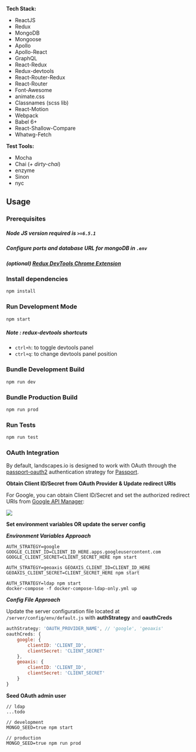 **Tech Stack:**

- ReactJS
- Redux
- MongoDB
- Mongoose
- Apollo
- Apollo-React
- GraphQL
- React-Redux
- Redux-devtools
- React-Router-Redux
- React-Router
- Font-Awesome
- animate.css
- Classnames (scss lib)
- React-Motion
- Webpack
- Babel 6+
- React-Shallow-Compare
- Whatwg-Fetch


**Test Tools:**

- Mocha
- Chai (*+ dirty-chai*)
- enzyme
- Sinon
- nyc


## Usage

### Prerequisites

##### Node JS version required is `>=6.5.1`
##### Configure ports and database URL for mongoDB in `.env`
##### (optional) [Redux DevTools Chrome Extension](https://chrome.google.com/webstore/detail/redux-devtools/lmhkpmbekcpmknklioeibfkpmmfibljd)


### Install dependencies

```bash
npm install
```

### Run Development Mode

```bash
npm start
```

##### Note : redux-devtools shortcuts
- `ctrl+h`: to toggle devtools panel
- `ctrl+q`: to change devtools panel position


### Bundle Development Build

```bash
npm run dev
```

### Bundle Production Build

```bash
npm run prod
```

### Run Tests

```bash
npm run test
```

### OAuth Integration

By default, landscapes.io is designed to work with OAuth through the [passport-oauth2](https://github.com/jaredhanson/passport-oauth2) authentication strategy for [Passport](http://passportjs.org/).

**Obtain Client ID/Secret from OAuth Provider & Update redirect URIs**

For Google, you can obtain Client ID/Secret and set the authorized redirect URIs from [Google API Manager](https://console.developers.google.com/apis/credentials):

![](http://1.1m.yt/P81UFvm.png)

**Set environment variables OR update the server config**

***Environment Variables Approach***
```
AUTH_STRATEGY=google GOOGLE_CLIENT_ID=CLIENT_ID_HERE.apps.googleusercontent.com GOOGLE_CLIENT_SECRET=CLIENT_SECRET_HERE npm start

AUTH_STRATEGY=geoaxis GEOAXIS_CLIENT_ID=CLIENT_ID_HERE GEOAXIS_CLIENT_SECRET=CLIENT_SECRET_HERE npm start

AUTH_STRATEGY=ldap npm start
docker-compose -f docker-compose-ldap-only.yml up
```

***Config File Approach***

Update the server configuration file located at ```/server/config/env/default.js``` with **authStrategy** and **oauthCreds**
```javascript
authStrategy: 'OAUTH_PROVIDER_NAME', // 'google', 'geoaxis'
oauthCreds: {
    google: {
        clientID: 'CLIENT_ID',
        clientSecret: 'CLIENT_SECRET'
    },
    geoaxis: {
        clientID: 'CLIENT_ID',
        clientSecret: 'CLIENT_SECRET'
    }
}
```

**Seed OAuth admin user**
```
// ldap
...todo

// development
MONGO_SEED=true npm start

// production
MONGO_SEED=true npm run prod
```

